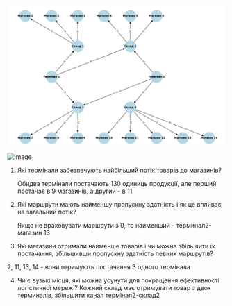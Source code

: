 ![graf](image.png)


<img width="303" alt="image" src="https://github.com/user-attachments/assets/c7e48e43-4e3b-433d-8c8a-2089e30d0132" />

1. Які термінали забезпечують найбільший потік товарів до магазинів?

   Обидва термінали постачають 130 одиниць продукції, але перший постачає в 9 магазинів, а другий - в 11


2. Які маршрути мають найменшу пропускну здатність і як це впливає на загальний потік?

   Якщо не враховувати маршрути з 0, то найменший - терминал2-магазин 13

3. Які магазини отримали найменше товарів і чи можна збільшити їх постачання, збільшивши пропускну здатність певних маршрутів?

  2, 11, 13, 14 - вони отримують постачання 3 одного термінала

4. Чи є вузькі місця, які можна усунути для покращення ефективності логістичної мережі?
  Кожний склад має отримувати товар з двох терминалів,  збільшити канал термінал2-склад2
